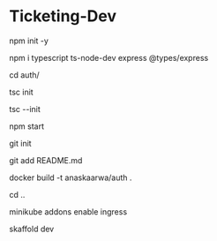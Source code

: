 # Ticketing-Dev

npm init -y

npm i typescript ts-node-dev express @types/express

cd auth/

tsc init

tsc --init

npm start

git init

git add README.md

docker build -t anaskaarwa/auth .

cd ..

minikube addons enable ingress

skaffold dev
